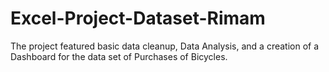 # Excel-Project-Dataset-Rimam
The project featured basic data cleanup,
Data Analysis,
and a creation of a Dashboard for the data set of Purchases of Bicycles.
